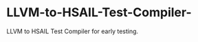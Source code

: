 LLVM-to-HSAIL-Test-Compiler-
============================

LLVM to HSAIL Test Compiler for early testing. 
